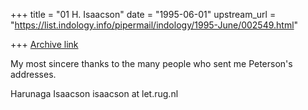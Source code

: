 +++
title = "01 H. Isaacson"
date = "1995-06-01"
upstream_url = "https://list.indology.info/pipermail/indology/1995-June/002549.html"

+++
[Archive link](https://list.indology.info/pipermail/indology/1995-June/002549.html)

My most sincere thanks to the many people who sent me Peterson's 
addresses.

Harunaga Isaacson
isaacson at let.rug.nl





